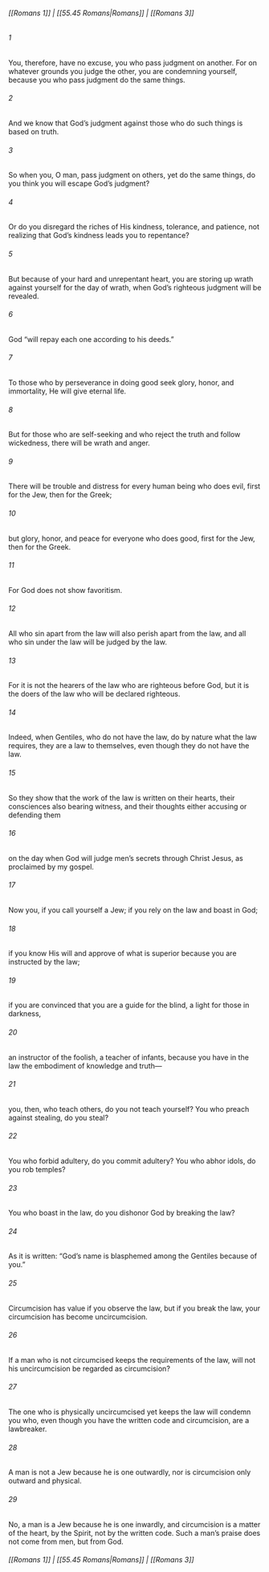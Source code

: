 
###### [[Romans 1]] | [[55.45 Romans|Romans]] | [[Romans 3]]

###### 1
You, therefore, have no excuse, you who pass judgment on another. For on whatever grounds you judge the other, you are condemning yourself, because you who pass judgment do the same things.
###### 2
And we know that God’s judgment against those who do such things is based on truth.
###### 3
So when you, O man, pass judgment on others, yet do the same things, do you think you will escape God’s judgment?
###### 4
Or do you disregard the riches of His kindness, tolerance, and patience, not realizing that God’s kindness leads you to repentance?
###### 5
But because of your hard and unrepentant heart, you are storing up wrath against yourself for the day of wrath, when God’s righteous judgment will be revealed.
###### 6
God “will repay each one according to his deeds.”
###### 7
To those who by perseverance in doing good seek glory, honor, and immortality, He will give eternal life.
###### 8
But for those who are self-seeking and who reject the truth and follow wickedness, there will be wrath and anger.
###### 9
There will be trouble and distress for every human being who does evil, first for the Jew, then for the Greek;
###### 10
but glory, honor, and peace for everyone who does good, first for the Jew, then for the Greek.
###### 11
For God does not show favoritism.
###### 12
All who sin apart from the law will also perish apart from the law, and all who sin under the law will be judged by the law.
###### 13
For it is not the hearers of the law who are righteous before God, but it is the doers of the law who will be declared righteous.
###### 14
Indeed, when Gentiles, who do not have the law, do by nature what the law requires, they are a law to themselves, even though they do not have the law.
###### 15
So they show that the work of the law is written on their hearts, their consciences also bearing witness, and their thoughts either accusing or defending them
###### 16
on the day when God will judge men’s secrets through Christ Jesus, as proclaimed by my gospel.
###### 17
Now you, if you call yourself a Jew; if you rely on the law and boast in God;
###### 18
if you know His will and approve of what is superior because you are instructed by the law;
###### 19
if you are convinced that you are a guide for the blind, a light for those in darkness,
###### 20
an instructor of the foolish, a teacher of infants, because you have in the law the embodiment of knowledge and truth—
###### 21
you, then, who teach others, do you not teach yourself? You who preach against stealing, do you steal?
###### 22
You who forbid adultery, do you commit adultery? You who abhor idols, do you rob temples?
###### 23
You who boast in the law, do you dishonor God by breaking the law?
###### 24
As it is written: “God’s name is blasphemed among the Gentiles because of you.”
###### 25
Circumcision has value if you observe the law, but if you break the law, your circumcision has become uncircumcision.
###### 26
If a man who is not circumcised keeps the requirements of the law, will not his uncircumcision be regarded as circumcision?
###### 27
The one who is physically uncircumcised yet keeps the law will condemn you who, even though you have the written code and circumcision, are a lawbreaker.
###### 28
A man is not a Jew because he is one outwardly, nor is circumcision only outward and physical.
###### 29
No, a man is a Jew because he is one inwardly, and circumcision is a matter of the heart, by the Spirit, not by the written code. Such a man’s praise does not come from men, but from God.

###### [[Romans 1]] | [[55.45 Romans|Romans]] | [[Romans 3]]
